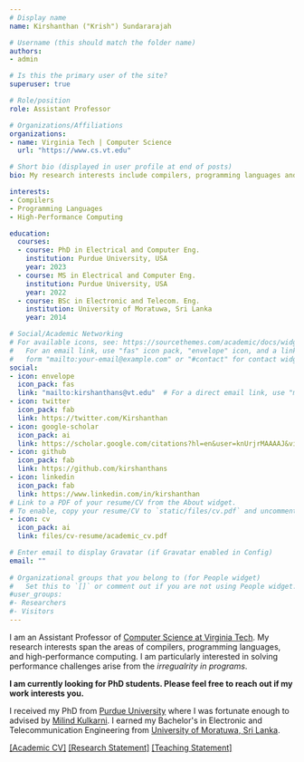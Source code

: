 ```yaml
---
# Display name
name: Kirshanthan ("Krish") Sundararajah

# Username (this should match the folder name)
authors:
- admin

# Is this the primary user of the site?
superuser: true

# Role/position
role: Assistant Professor 

# Organizations/Affiliations
organizations:
- name: Virginia Tech | Computer Science 
  url: "https://www.cs.vt.edu"

# Short bio (displayed in user profile at end of posts)
bio: My research interests include compilers, programming languages and high performance computing.

interests:
- Compilers 
- Programming Languages 
- High-Performance Computing

education:
  courses:
  - course: PhD in Electrical and Computer Eng.
    institution: Purdue University, USA
    year: 2023
  - course: MS in Electrical and Computer Eng.
    institution: Purdue University, USA
    year: 2022
  - course: BSc in Electronic and Telecom. Eng.
    institution: University of Moratuwa, Sri Lanka
    year: 2014

# Social/Academic Networking
# For available icons, see: https://sourcethemes.com/academic/docs/widgets/#icons
#   For an email link, use "fas" icon pack, "envelope" icon, and a link in the
#   form "mailto:your-email@example.com" or "#contact" for contact widget.
social:
- icon: envelope
  icon_pack: fas
  link: "mailto:kirshanthans@vt.edu"  # For a direct email link, use "mailto:test@example.org".
- icon: twitter
  icon_pack: fab
  link: https://twitter.com/Kirshanthan
- icon: google-scholar
  icon_pack: ai
  link: https://scholar.google.com/citations?hl=en&user=knUrjrMAAAAJ&view_op=list_works&sortby=pubdate
- icon: github
  icon_pack: fab
  link: https://github.com/kirshanthans
- icon: linkedin
  icon_pack: fab
  link: https://www.linkedin.com/in/kirshanthan
# Link to a PDF of your resume/CV from the About widget.
# To enable, copy your resume/CV to `static/files/cv.pdf` and uncomment the lines below.  
- icon: cv
  icon_pack: ai
  link: files/cv-resume/academic_cv.pdf

# Enter email to display Gravatar (if Gravatar enabled in Config)
email: ""
  
# Organizational groups that you belong to (for People widget)
#   Set this to `[]` or comment out if you are not using People widget.  
#user_groups:
#- Researchers
#- Visitors
---
```

I am an Assistant Professor of [Computer Science at Virginia Tech](https://www.cs.vt.edu).
My research interests span the areas of compilers, programming languages, and high-performance computing.
I am particularly interested in solving performance challenges arise from the _irregualrity in programs_.

**I am currently looking for PhD students. Please feel free to reach out if my work interests you.**

I received my PhD from [Purdue University](https://purdue.edu) where I was fortunate enough to advised by [Milind Kulkarni](https://engineering.purdue.edu/~milind).
I earned my Bachelor's in Electronic and Telecommunication Engineering from [University of Moratuwa, Sri Lanka](https://ent.uom.lk/).

[[Academic CV]](files/cv-resume/academic_cv.pdf)
[[Research Statement]](files/statements/research.pdf) 
[[Teaching Statement]](files/statements/teaching.pdf)